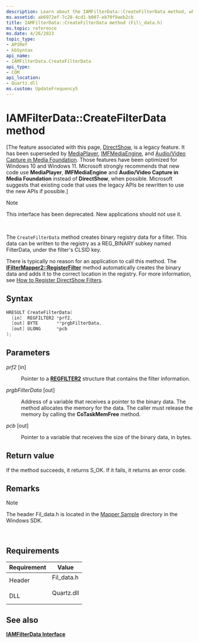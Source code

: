 ```yaml
---
description: Learn about the IAMFilterData::CreateFilterData method, which creates binary registry data for a filter. This interface has been deprecated.
ms.assetid: ab6972ef-7c28-4cd1-b007-eb70f9aeb2cb
title: IAMFilterData::CreateFilterData method (Fil\_data.h)
ms.topic: reference
ms.date: 4/26/2023
topic_type: 
- APIRef
- kbSyntax
api_name: 
- IAMFilterData.CreateFilterData
api_type: 
- COM
api_location: 
- Quartz.dll
ms.custom: UpdateFrequency5
---
```


# IAMFilterData::CreateFilterData method

\[The feature associated with this page, [DirectShow](/windows/win32/directshow/directshow), is a legacy feature. It has been superseded by [MediaPlayer](/uwp/api/Windows.Media.Playback.MediaPlayer), [IMFMediaEngine](/windows/win32/api/mfmediaengine/nn-mfmediaengine-imfmediaengine), and [Audio/Video Capture in Media Foundation](windows/win32/medfound/audio-video-capture-in-media-foundation). Those features have been optimized for Windows 10 and Windows 11. Microsoft strongly recommends that new code use **MediaPlayer**, **IMFMediaEngine** and **Audio/Video Capture in Media Foundation** instead of **DirectShow**, when possible. Microsoft suggests that existing code that uses the legacy APIs be rewritten to use the new APIs if possible.\]

> [!Note]  
> This interface has been deprecated. New applications should not use it.

 

The `CreateFilterData` method creates binary registry data for a filter. This data can be written to the registry as a REG\_BINARY subkey named FilterData, under the filter's CLSID key.

There is typically no reason for an application to call this method. The [**IFilterMapper2::RegisterFilter**](/windows/desktop/api/Strmif/nf-strmif-ifiltermapper2-registerfilter) method automatically creates the binary data and adds it to the correct location in the registry. For more information, see [How to Register DirectShow Filters](how-to-register-directshow-filters.md).

## Syntax


```C++
HRESULT CreateFilterData(
  [in]  REGFILTER2 *prf2,
  [out] BYTE       **prgbFilterData,
  [out] ULONG      *pcb
);
```



## Parameters

<dl> <dt>

*prf2* \[in\]
</dt> <dd>

Pointer to a [**REGFILTER2**](/windows/desktop/api/strmif/ns-strmif-regfilter2) structure that contains the filter information.

</dd> <dt>

*prgbFilterData* \[out\]
</dt> <dd>

Address of a variable that receives a pointer to the binary data. The method allocates the memory for the data. The caller must release the memory by calling the **CoTaskMemFree** method.

</dd> <dt>

*pcb* \[out\]
</dt> <dd>

Pointer to a variable that receives the size of the binary data, in bytes.

</dd> </dl>

## Return value

If the method succeeds, it returns S\_OK. If it fails, it returns an error code.

## Remarks

> [!Note]  
> The header Fil\_data.h is located in the [Mapper Sample](mapper-sample.md) directory in the Windows SDK.

 

## Requirements



| Requirement | Value |
|-------------------|----------------------------------------------------------------------------------------|
| Header<br/> | <dl> <dt>Fil\_data.h</dt> </dl> |
| DLL<br/>    | <dl> <dt>Quartz.dll</dt> </dl>  |



## See also

<dl> <dt>

[**IAMFilterData Interface**](iamfilterdata.md)
</dt> </dl>

 

 




